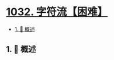 # [1032. 字符流【困难】](https://github.com/tnotesjs/TNotes.leetcode/tree/main/notes/1032.%20%E5%AD%97%E7%AC%A6%E6%B5%81%E3%80%90%E5%9B%B0%E9%9A%BE%E3%80%91)

<!-- region:toc -->

- [1. 📝 概述](#1--概述)

<!-- endregion:toc -->

## 1. 📝 概述
